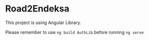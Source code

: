 # Road2Endeksa

This project is using Angular Library.

Please remember to use `ng build AuthLib` before running `ng serve`

